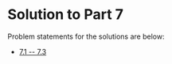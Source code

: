 # Solution to Part 7

Problem statements for the solutions are below:

- [7.1 -- 7.3](https://fullstackopen.com/en/part7/react_router#exercises-7-1-7-3)
